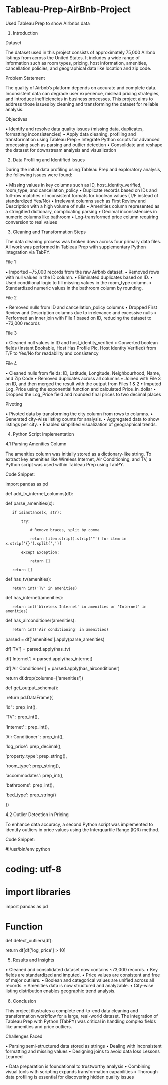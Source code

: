# Tableau-Prep-AirBnb-Project
Used Tableau Prep to show Airbnbs data
1. Introduction

Dataset

The dataset used in this project consists of approximately 75,000 Airbnb listings from across the United States. It includes a wide range of information such as room types, pricing, host information, amenities, cancellation policies, and geographical data like location and zip code.

Problem Statement

The quality of Airbnb’s platform depends on accurate and complete data. Inconsistent data can degrade user experience, mislead pricing strategies, and introduce inefficiencies in business processes. This project aims to address those issues by cleaning and transforming the dataset for reliable analysis.

Objectives

• Identify and resolve data quality issues (missing data, duplicates, formatting inconsistencies)
• Apply data cleaning, profiling and transformation using Tableau Prep
• Integrate Python scripts for advanced processing such as parsing and outlier detection
• Consolidate and reshape the dataset for downstream analysis and visualization
 

2. Data Profiling and Identified Issues

During the initial data profiling using Tableau Prep and exploratory analysis, the following issues were found:

• Missing values in key columns such as ID, host_identity_verified, room_type, and cancellation_policy
• Duplicate records based on IDs and full-row matches
• Inconsistent formats for boolean values (T/F instead of standardized Yes/No)
• Irrelevant columns such as First Review and Description with a high volume of nulls
• Amenities column represented as a stringified dictionary, complicating parsing
• Decimal inconsistencies in numeric columns like bathroom
• Log-transformed price column requiring conversion to real values
 

3. Cleaning and Transformation Steps

The data cleaning process was broken down across four primary data files. All work was performed in Tableau Prep with supplementary Python integration via TabPY.





 

File 1

• Imported ~75,000 records from the raw Airbnb dataset.
• Removed rows with null values in the ID column.
• Eliminated duplicates based on ID.
• Used conditional logic to fill missing values in the room_type column.
• Standardized numeric values in the bathroom column by rounding.


 



 





File 2

• Removed nulls from ID and cancellation_policy columns
• Dropped First Review and Description columns due to irrelevance and excessive nulls
• Performed an inner join with File 1 based on ID, reducing the dataset to ~73,000 records
 





File 3

• Cleaned null values in ID and host_identity_verified
• Converted boolean fields (Instant Bookable, Host Has Profile Pic, Host Identity Verified) from T/F to Yes/No for readability and consistency




 





 



 

 



 

File 4

• Cleaned nulls from fields: ID, Latitude, Longitude, Neighbourhood, Name, and Zip Code
• Removed duplicates across all columns
• Joined with File 3 on ID, and then merged the result with the output from Files 1 & 2
• Imputed Log_Price using the exponential function and calculated Price_in_dollar
• Dropped the Log_Price field and rounded final prices to two decimal places


Pivoting

• Pivoted data by transforming the city column from rows to columns.
• Generated city-wise listing counts for analysis.
• Aggregated data to show listings per city.
• Enabled simplified visualization of geographical trends.


 



 



4. Python Script Implementation

4.1 Parsing Amenities Column

The amenities column was initially stored as a dictionary-like string. To extract key amenities like Wireless Internet, Air Conditioning, and TV, a Python script was used within Tableau Prep using TabPY.

Code Snippet:

import pandas as pd

 

def add_tv_internet_columns(df):

   def parse_amenities(x):

       if isinstance(x, str):

           try:

               # Remove braces, split by comma

               return [item.strip().strip('"') for item in x.strip('{}').split(',')]

           except Exception:

               return []

       return []

 

   def has_tv(amenities):

       return int('TV' in amenities)

 

   def has_internet(amenities):

       return int('Wireless Internet' in amenities or 'Internet' in amenities)

 

   def has_airconditioner(amenities):

       return int('Air conditioning' in amenities)

 

   parsed = df['amenities'].apply(parse_amenities)

   df['TV'] = parsed.apply(has_tv)

   df['Internet'] = parsed.apply(has_internet)

   df['Air Conditioner'] = parsed.apply(has_airconditioner)

   ​return df.drop(columns=['amenities'])

def get_output_schema():

​ return pd.DataFrame({ 

   ​​'id' : prep_int(),

   'TV' : prep_int(),

   'Internet' : prep_int(),

   'Air Conditioner' : prep_int(),

   'log_price': prep_decimal(),

   'property_type': prep_string(),

   'room_type': prep_string(),

   'accommodates': prep_int(),

   'bathrooms': prep_int(),

   'bed_type': prep_string()

})

4.2 Outlier Detection in Pricing

To enhance data accuracy, a second Python script was implemented to identify outliers in price values using the Interquartile Range (IQR) method.

Code Snippet:

#!/usr/bin/env python

# coding: utf-8

# import libraries

import pandas as pd

# Function

def detect_outliers(df):

   return df[df['log_price'] > 10]

5. Results and Insights

• Cleaned and consolidated dataset now contains ~73,000 records.
• Key fields are standardized and imputed.
• Price values are consistent and free of major outliers.
• Boolean and categorical values are unified across all records.
• Amenities data is now structured and analyzable.
• City-wise listing distribution enables geographic trend analysis.
 



 

6. Conclusion

This project illustrates a complete end-to-end data cleaning and transformation workflow for a large, real-world dataset. The integration of Tableau Prep with Python (TabPY) was critical in handling complex fields like amenities and price outliers.

Challenges Faced

• Parsing semi-structured data stored as strings
• Dealing with inconsistent formatting and missing values
• Designing joins to avoid data loss
Lessons Learned

• Data preparation is foundational to trustworthy analysis
• Combining visual tools with scripting expands transformation capabilities
• Thorough data profiling is essential for discovering hidden quality issues
 
